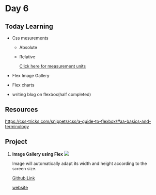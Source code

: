 # Day 6

## **Today Learning**

- Css mesurements

  - Absolute
  - Relative

    [Click here for measurement units](./CSS_measurements.md)

- Flex Image Gallery
- Flex charts
- writing blog on flexbox(half completed)

## Resources

https://css-tricks.com/snippets/css/a-guide-to-flexbox/#aa-basics-and-terminology

## Project

1. **Image Gallery using Flex**
   <img src="./Assets/project-images/day6project.gif">

   Image will automatically adapt its width and height according to the screen size.

   [Github Link](./project/)

   [website](./project/imagr-grid/)
